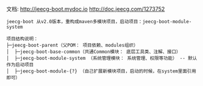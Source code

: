

文档: http://jeecg-boot.mydoc.io
http://doc.jeecg.com/1273752

```
jeecg-boot 从v2.0版本，重构成maven多模块项目，启动项目：jeecg-boot-module-system

项目结构说明：
├─jeecg-boot-parent（父POM： 项目依赖、modules组织）
│  ├─jeecg-boot-base-common（共通Common模块： 底层工具类、注解、接口）
│  ├─jeecg-boot-module-system （系统管理模块： 系统管理、权限等功能） -- 默认作为启动项目
│  ├─jeecg-boot-module-{?} （自己扩展新模块项目，启动的时候，在system里面引用即可）
```